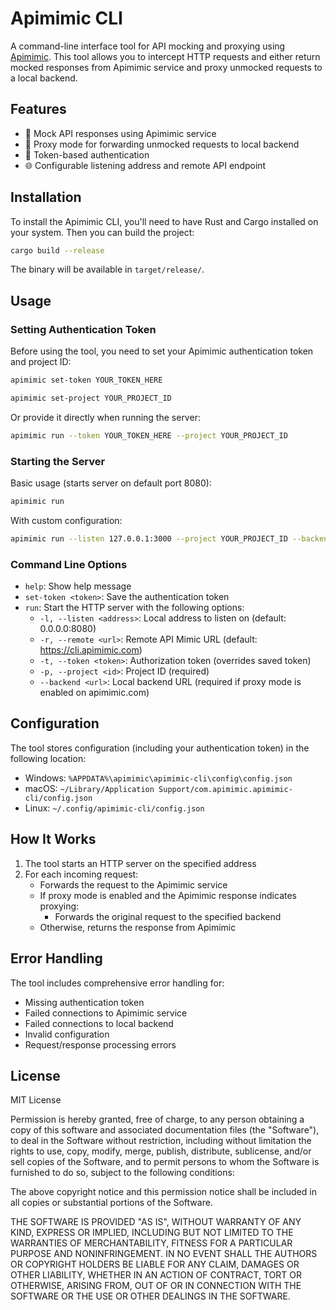 # Apimimic CLI

A command-line interface tool for API mocking and proxying using [Apimimic](https://apimimic.com). This tool allows you to intercept HTTP requests and either return mocked responses from Apimimic service and proxy unmocked requests to a local backend.

## Features

- 🔄 Mock API responses using Apimimic service
- 🔀 Proxy mode for forwarding unmocked requests to local backend
- 🔐 Token-based authentication
- 🌐 Configurable listening address and remote API endpoint

## Installation

To install the Apimimic CLI, you'll need to have Rust and Cargo installed on your system. Then you can build the project:

```bash
cargo build --release
```

The binary will be available in `target/release/`.

## Usage

### Setting Authentication Token

Before using the tool, you need to set your Apimimic authentication token and project ID:

```bash
apimimic set-token YOUR_TOKEN_HERE
```

```bash
apimimic set-project YOUR_PROJECT_ID
```

Or provide it directly when running the server:

```bash
apimimic run --token YOUR_TOKEN_HERE --project YOUR_PROJECT_ID
```

### Starting the Server

Basic usage (starts server on default port 8080):
```bash
apimimic run
```

With custom configuration:
```bash
apimimic run --listen 127.0.0.1:3000 --project YOUR_PROJECT_ID --backend http://localhost:3001
```

### Command Line Options

- `help`: Show help message
- `set-token <token>`: Save the authentication token
- `run`: Start the HTTP server with the following options:
  - `-l, --listen <address>`: Local address to listen on (default: 0.0.0.0:8080)
  - `-r, --remote <url>`: Remote API Mimic URL (default: https://cli.apimimic.com)
  - `-t, --token <token>`: Authorization token (overrides saved token)
  - `-p, --project <id>`: Project ID (required)
  - `--backend <url>`: Local backend URL (required if proxy mode is enabled on apimimic.com)

## Configuration

The tool stores configuration (including your authentication token) in the following location:
- Windows: `%APPDATA%\apimimic\apimimic-cli\config\config.json`
- macOS: `~/Library/Application Support/com.apimimic.apimimic-cli/config.json`
- Linux: `~/.config/apimimic-cli/config.json`

## How It Works

1. The tool starts an HTTP server on the specified address
2. For each incoming request:
   - Forwards the request to the Apimimic service
   - If proxy mode is enabled and the Apimimic response indicates proxying:
     - Forwards the original request to the specified backend
   - Otherwise, returns the response from Apimimic

## Error Handling

The tool includes comprehensive error handling for:
- Missing authentication token
- Failed connections to Apimimic service
- Failed connections to local backend
- Invalid configuration
- Request/response processing errors

## License

MIT License

Permission is hereby granted, free of charge, to any person obtaining a copy
of this software and associated documentation files (the "Software"), to deal
in the Software without restriction, including without limitation the rights
to use, copy, modify, merge, publish, distribute, sublicense, and/or sell
copies of the Software, and to permit persons to whom the Software is
furnished to do so, subject to the following conditions:

The above copyright notice and this permission notice shall be included in all
copies or substantial portions of the Software.

THE SOFTWARE IS PROVIDED "AS IS", WITHOUT WARRANTY OF ANY KIND, EXPRESS OR
IMPLIED, INCLUDING BUT NOT LIMITED TO THE WARRANTIES OF MERCHANTABILITY,
FITNESS FOR A PARTICULAR PURPOSE AND NONINFRINGEMENT. IN NO EVENT SHALL THE
AUTHORS OR COPYRIGHT HOLDERS BE LIABLE FOR ANY CLAIM, DAMAGES OR OTHER
LIABILITY, WHETHER IN AN ACTION OF CONTRACT, TORT OR OTHERWISE, ARISING FROM,
OUT OF OR IN CONNECTION WITH THE SOFTWARE OR THE USE OR OTHER DEALINGS IN THE
SOFTWARE. 
